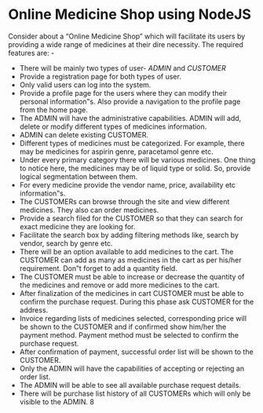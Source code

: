 # Online Medicine Shop using NodeJS

Consider about a “Online Medicine Shop” which will facilitate its users by providing a wide range of medicines at their dire necessity. The required features are: -
* There will be mainly two types of user- *ADMIN* and *CUSTOMER*
* Provide a registration page for both types of user.
* Only valid users can log into the system.
* Provide a profile page for the users where they can modify their personal
information‟s. Also provide a navigation to the profile page from the home
page.
* The ADMIN will have the administrative capabilities. ADMIN will add,
delete or modify different types of medicines information.
* ADMIN can delete existing CUSTOMER.
* Different types of medicines must be categorized. For example, there may be
medicines for aspirin genre, paracetamol genre etc.
* Under every primary category there will be various medicines. One thing to
notice here, the medicines may be of liquid type or solid. So, provide logical
segmentation between them.
* For every medicine provide the vendor name, price, availability etc
information‟s.
* The CUSTOMERs can browse through the site and view different medicines.
They also can order medicines.
* Provide a search filed for the CUSTOMER so that they can search for exact
medicine they are looking for.
* Facilitate the search box by adding filtering methods like, search by vendor,
search by genre etc.
* There will be an option available to add medicines to the cart. The
CUSTOMER can add as many as medicines in the cart as per his/her
requirement. Don‟t forget to add a quantity field.
* The CUSTOMER must be able to increase or decrease the quantity of the
medicines and remove or add more medicines to the cart.
* After finalization of the medicines in cart CUSTOMER must be able to
confirm the purchase request. During this phase ask CUSTOMER for the
address.
* Invoice regarding lists of medicines selected, corresponding price will be
shown to the CUSTOMER and if confirmed show him/her the payment
method. Payment method must be selected to confirm the purchase request.
* After confirmation of payment, successful order list will be shown to the
CUSTOMER.
* Only the ADMIN will have the capabilities of accepting or rejecting an order
list.
* The ADMIN will be able to see all available purchase request details.
* There will be purchase list history of all CUSTOMERs which will only be
visible to the ADMIN.
8
